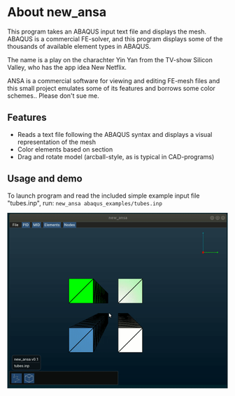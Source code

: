 # About new_ansa
This program takes an ABAQUS input text file and displays the mesh. ABAQUS is a commercial FE-solver, and this program displays some of the thousands of available element types  in ABAQUS.

The name is a play on the charachter Yin Yan from the TV-show Silicon Valley, who has the app idea New Netflix.

ANSA is a commercial software for viewing and editing FE-mesh files and this small project emulates some of its features and borrows some color schemes.. Please don't sue me.

## Features
- Reads a text file following the ABAQUS syntax and displays a visual representation of the mesh
- Color elements based on section
- Drag and rotate model (arcball-style, as is typical in CAD-programs)

## Usage and demo
To launch program and read the included simple example input file "tubes.inp", run:
``new_ansa abaqus_examples/tubes.inp``

![](demo.gif)



